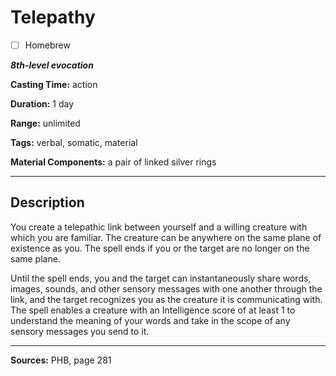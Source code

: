 # Telepathy

- [ ] Homebrew

***8th-level evocation***

**Casting Time:** action

**Duration:** 1 day

**Range:** unlimited

**Tags:** verbal, somatic, material

**Material Components:** a pair of linked silver rings

---

## Description
You create a telepathic link between yourself and a willing creature with which you are familiar.
The creature can be anywhere on the same plane of existence as you.
The spell ends if you or the target are no longer on the same plane.

Until the spell ends, you and the target can instantaneously share words, images, sounds, and other sensory messages with one another through the link, and the target recognizes you as the creature it is communicating with.
The spell enables a creature with an Intelligence score of at least 1 to understand the meaning of your words and take in the scope of any sensory messages you send to it.

---

**Sources:** PHB, page 281
